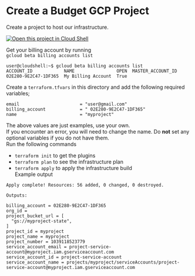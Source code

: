 # Create a Budget GCP Project
Create a project to host our infrastructure.  

[![Open this project in Cloud Shell](http://gstatic.com/cloudssh/images/open-btn.png)](https://console.cloud.google.com/cloudshell/open?git_repo=https://github.com/nufailtd/terraform-budget-gcp&open_in_editor=main.tf&cloudshell_workspace=budget_gcp_project)

Get your billing account by running  
`gcloud beta billing accounts list`
```
user@cloudshell:~$ gcloud beta billing accounts list
ACCOUNT_ID            NAME                OPEN  MASTER_ACCOUNT_ID
02E280-9E2C47-1DF365  My Billing Account  True
```
Create a `terraform.tfvars` in this directory and add  the following required variables;

```
email                       = "user@gmail.com"
billing_account             = " 02E280-9E2C47-1DF365"
name                        = "myproject"
```
The above values are just examples, use your own.  
If you encounter an error, you will need to change the name.
Do **not** set any optional variables if you do not have them.  
Run the following commands

- `terraform init` to get the plugins
- `terraform plan` to see the infrastructure plan
- `terraform apply` to apply the infrastructure build  
Example output
```
Apply complete! Resources: 56 added, 0 changed, 0 destroyed.

Outputs:

billing_account = 02E280-9E2C47-1DF365
org_id = 
project_bucket_url = [
  "gs://myproject-state",
]
project_id = myproject
project_name = myproject
project_number = 1039118523779
service_account_email = project-service-account@myproject.iam.gserviceaccount.com
service_account_id = project-service-account
service_account_name = projects/myproject/serviceAccounts/project-service-account@myproject.iam.gserviceaccount.com
```